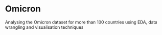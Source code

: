 # Omicron
Analysing the Omicron dataset for more than 100 countries using EDA, data wrangling and visualisation techniques
